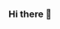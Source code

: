 ### Hi there 👋

<!--
**ebisai/ebisai** is a ✨ _special_ ✨ repository because its `README.md` (this file) appears on your GitHub profile.
